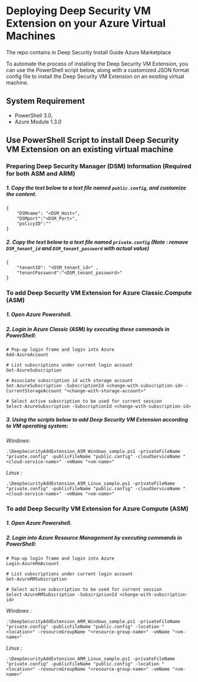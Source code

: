 # Deploying Deep Security VM Extension on your Azure Virtual Machines

The repo contains in Deep Security Install Guide Azure Marketplace

To automate the process of installing the Deep Security VM Extension, you can use the PowerShell script below, along with a customized JSON format
config file to install the Deep Security VM Extension on an existing virtual machine.


## System Requirement 
- PowerShell 3.0,  
- Azure Module 1.3.0

## Use PowerShell Script to install Deep Security VM Extension on an existing virtual machine

### Preparing Deep Security Manager (DSM) Information (Required for both ASM and ARM)
##### 1. Copy the text below to a text file named `public.config`, and customize the content.
```
{
    "DSMname": "<DSM_Host>",
    "DSMport":"<DSM_Port>",
    "policyID":""
}
```
##### 2. Copy the text below to a text file named `private.config` (Note : remove `DSM_tenant_id` and `DSM_tenant_password` with actual value)
```
{
    "tenantID": "<DSM_tenant_id>" ,
    "tenantPassword":"<DSM_tenant_password>"
}
```

### To add Deep Security VM Extension for Azure Classic.Compute (ASM)
##### 1. Open Azure Powershell.
##### 2. Login in Azure Classic (ASM) by executing these commands in PowerShell:
```
# Pop-up login frame and login into Azure
Add-AzureAccount
  
# List subscriptions under current login account
Get-AzureSubscription
  
# Associate subscription id with storage account
Set-AzureSubscription -SubscriptionId <change-with-subscription-id> -CurrentStorageAccount "<change-with-storage-account>"
 
# Select active subscription to be used for current session
Select-AzureSubscription -SubscriptionId <change-with-subscription-id>
```
##### 3.  Using the scripts below to add Deep Security VM Extension according to VM operating system:

*Windows:*
```
.\DeepSecurityAddExtension_ASM_Windows_sample.ps1 -privateFileName "private.config" -publicFileName "public.config" -cloudServiceName "<cloud-service-name>" -vmName "<vm-name>"
```
*Linux :*
```
.\DeepSecurityAddExtension_ASM_Linux_sample.ps1 -privateFileName "private.config" -publicFileName "public.config" -cloudServiceName "<cloud-service-name>" -vmName "<vm-name>"
```

### To add Deep Security VM Extension for Azure Compute (ASM)
##### 1. Open Azure Powershell.
##### 2. Login into Azure Resource Management by executing commands in PowerShell:
```
# Pop-up login frame and login into Azure
Login-AzureRmAccount
  
# List subscriptions under current login account
Get-AzureRMSubscription
    
# Select active subscription to be used for current session
Select-AzureRMSubscription -SubscriptionId <change-with-subscription-id>
```
*Windows :*
```
.\DeepSecurityAddExtension_ARM_Windows_sample.ps1 -privateFileName "private.config" -publicFileName "public.config" -location "<location>" -resourceGroupName "<resource-group-name>" -vmName "<vm-name>"
```
*Linux :*
```
.\DeepSecurityAddExtension_ARM_Linux_sample.ps1 -privateFileName "private.config" -publicFileName "public.config" -location "<location>" -resourceGroupName "<resource-group-name>" -vmName "<vm-name>"
```
